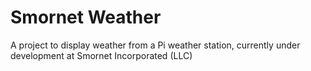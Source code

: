 Smornet Weather
=======

A project to display weather from a Pi weather station, currently under development at Smornet Incorporated (LLC)
